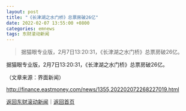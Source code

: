 ```yaml
---
layout: post
title: "《长津湖之水门桥》总票房破26亿"
date: 2022-02-07 13:55:00 +0800
categories: emnews
tags: 东财滚动新闻
---
```

> 据猫眼专业版，2月7日13:20:31，《长津湖之水门桥》总票房破26亿。

<p>据猫眼专业版，2月7日13:20:31，《长津湖之水门桥》总票房破26亿。</p><p class="em_media">（文章来源：界面新闻）</p>

<http://finance.eastmoney.com/news/1355,202202072268227019.html>

[返回东财滚动新闻](//finews.withounder.com/emnews/)｜[返回首页](//finews.withounder.com/)